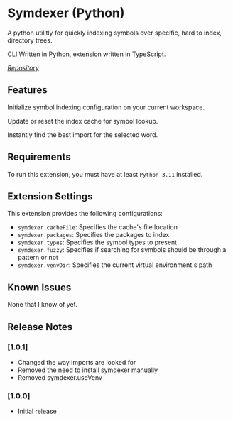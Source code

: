 # Symdexer (Python)

A python utilitly for quickly indexing symbols over specific, hard to index, directory trees.

CLI Written in Python, extension written in TypeScript.

*[Repository](https://github.com/antimach/symdexer)*

## Features

Initialize symbol indexing configuration on your current workspace.

Update or reset the index cache for symbol lookup.

Instantly find the best import for the selected word.

## Requirements

To run this extension, you must have at least `Python 3.11` installed.

## Extension Settings

This extension provides the following configurations:

* `symdexer.cacheFile`: Specifies the cache's file location
* `symdexer.packages`: Specifies the packages to index
* `symdexer.types`: Specifies the symbol types to present
* `symdexer.fuzzy`: Specifies if searching for symbols should be through a pattern or not
* `symdexer.venvDir`: Specifies the current virtual environment's path

## Known Issues

None that I know of yet.

## Release Notes

### [1.0.1]

- Changed the way imports are looked for
- Removed the need to install symdexer manually
- Removed symdexer.useVenv

### [1.0.0]

- Initial release
